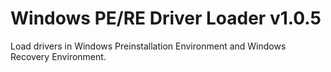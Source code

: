 # Windows PE/RE Driver Loader v1.0.5
Load drivers in Windows Preinstallation Environment and Windows Recovery Environment.

